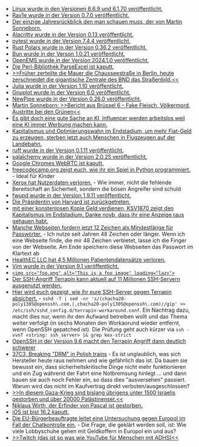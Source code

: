 * [Linux wurde in den Versionen 6.6.9 und 6.1.70 veröffentlicht.](https://lwn.net/Articles/956524/)
* [Rav1e wurde in der Version 0.7.0 veröffentlicht.](https://www.phoronix.com/news/Rav11-0.7)
* [Der einzige Jahresrückblick den man schauen muss, der von Martin Sonneborn.](https://martinsonneborn.de/jahresrueckblick-der-herzen/)
* [Alacritty wurde in der Version 0.13 veröffentlicht.](https://github.com/alacritty/alacritty/releases/tag/v0.13.0)
* [pytest wurde in der Version 7.4.4 veröffentlicht.](https://github.com/pytest-dev/pytest/releases/tag/7.4.4)
* [Rust Polars wurde in der Version 0.36.2 veröffentlicht.](https://github.com/pola-rs/polars/releases/tag/rs-0.36.2)
* [Bun wurde in der Verson 1.0.21 veröffentlicht.](https://github.com/oven-sh/bun/releases/tag/bun-v1.0.21)
* [OpenEMS wurde in der Version 2024.1.0 veröffentlicht.](https://github.com/OpenEMS/openems/releases/tag/2024.1.0)
* [Die Perl-Bibliothek ParseExcel ist kaputt.](https://www.linux-magazin.de/blogs/parseexcel-bibliothek-entfernter-angreifer-kann-befehle-ausfuehren/)
* [>>Früher zerteilte die Mauer die Chausseestraße in Berlin, heute zerschneidet die gigantische Zentrale des BND das Straßenbild.<<](https://netzpolitik.org/2024/bnd-eine-festung-in-berlin/)
* [Julia wurde in der Version 1.10 veröffentlicht.](https://lwn.net/Articles/956456/)
* [Gnuplot wurde in der Version 6.0 veröffentlicht.](https://lwn.net/Articles/956454/)
* [NewPipe wurde in der Version 0.26.0 veröffentlicht.](https://newpipe.net/blog/pinned/release/newpipe-0.26.0+.1/)
* [Martin Sonneborn: >>Bericht aus Brüssel 6 – Fake Fleisch, Völkermord, Austritte bei den Grünen<<](https://martinsonneborn.de/bericht-aus-bruessel-6-fake-fleisch-voelkermord-austritte-bei-den-gruenen/#)
* [Es gibt doch eine gute Sache an KI, Influencer werden arbeitslos weil eine KI immer Werbung machen kann.](http://blog.fefe.de/?ts=9b6a8fa6)
* [Kapitalismus und Optimierungswahn im Endstadium, um mehr Fiat-Geld zu erzeugen, sterben jetzt auch Menschen in Flugzeugen auf der Landebahn.](http://blog.fefe.de/?ts=9b6ac28b)
* [ruff wurde in der Version 0.1.11 veröffentlicht.](https://github.com/astral-sh/ruff/releases/tag/v0.1.11)
* [sqlalchemy wurde in der Version 2.0.25 veröffentlicht.](https://github.com/sqlalchemy/sqlalchemy/releases/tag/rel_2_0_25)
* [Google Chromes WebRTC ist kaputt.](https://www.linux-magazin.de/blogs/google-chrome-fehler-in-webrtc/)
* [freecodecamp.org zeigt euch, wie ihr ein Spiel in Python programmiert.](https://www.freecodecamp.org/news/pygame-tutorial-alien-abduction-game/) - Ideal für Kinder
* [Xerox hat Nutzerdaten verloren.](https://www.bleepingcomputer.com/news/security/xerox-says-subsidiary-xbs-us-breached-after-ransomware-gang-leaks-data/) - Wie immer, nicht die fehlende Bereitschaft an Sicherheit, sondern die bösen Angreifer sind schuld
* [fwupd wurde in der Version 1.9.11 veröffentlicht.](https://github.com/fwupd/fwupd/releases/tag/1.9.11)
* [Die Präsidentin von Harvard ist zurückgetreten.](http://blog.fefe.de/?ts=9b68d2c1)
* [mit einer konstenlosen Kopie Geld verdienen, KSV1870 zeigt den Kapitalismus im Endstadium. Danke noyb, dass ihr eine Anzeige raus gehauen habt.](https://noyb.eu/de/creditors-protection-association-earns-millions-actually-cost-free-gdpr-rights)
* [Manche Webseiten fordern jetzt 12 Zeichen als Mindestlänge für Passwörter.](https://www.bleepingcomputer.com/news/security/lastpass-now-requires-12-character-master-passwords-for-better-security/) - Ich nutze seit Jahren 48 Zeichen oder länger. Wenn ich eine Webseite finde, die mir 48 Zeichen verbietet, lasse ich die Finger von der Webseite. Am Ende speichern diese Webseiten das Passwort im Klartext ab
* [HealthEC LLC hat 4,5 Millionen Patientendatensätze verloren.](https://www.bleepingcomputer.com/news/security/data-breach-at-healthcare-tech-firm-impacts-45-million-patients/)
* [Vim wurde in der Version 9.1 veröffentlicht.](https://www.phoronix.com/news/Vim-9.1-Released)
* [`<img src="foo.png" alt="This is a foo image" loading="lazy">`](https://www.freecodecamp.org/news/how-lazy-loading-works-in-web-development/)
* [Der SSH-Angriff Terrapin kann aktuell auf 11 Millionen SSH-Servern ausgenutzt werden.](https://www.bleepingcomputer.com/news/security/nearly-11-million-ssh-servers-vulnerable-to-new-terrapin-attacks/)
* [Hier wird euch gezeigt, wie ihr eure SSH-Server gegen Terrapin absichert.](https://staex.io/blog/terrapin-attack-on-ssh-what-do-you-need-to-know) - `sshd -T | sed -nr 's/(chacha20-poly1305@openssh\.com,|,chacha20-poly1305@openssh\.com)//gip' >> /etc/ssh/sshd_config.d/terrapin-workaround.conf`. Ein Nachtrag dazu, macht dies nur, wenn ihr den Aufwand betreiben wollt und das Thema weiter verfolgt (in sechs Monaten den Workaorund wieder entfernt, wenn OpenSSH gepatched ist). Die Prüfung geht auch kürzer via `ssh -vvnT <string: ssh_server> |& grep kex-strict`
* [OpenSSH in der Version 9.6 macht den Terrapin Angriff dann deutlich schwerer](https://www.openssh.com/txt/release-9.6)
* [37C3, Breaking "DRM" in Polish trains](https://media.ccc.de/v/37c3-12142-breaking_drm_in_polish_trains#l=eng&t=2340) - Es ist unglaublich, was sich Hersteller heute raus nehmen und wie gefährlich das ist. Da bauen sie bewusst ein, dass sicherheitskritische Dinge nicht mehr funktionieren und ein Zug während der Fahrt eine Notbremsung hinlegt ... und dann bauen sie auch noch Fehler ein, so dass dies "ausversehen" passiert. Warum wird das nicht im Kaufvertrag direkt verboten/ausgeschlossen?
* [>>In diesem Gaza-Krieg sind bislang übrigens unter 1500 Israelis gestorben und über 20000 Palästinenser.<<](http://blog.fefe.de/?ts=9b69a4bb)
* [Niklaus Wirth, der Erfinder von Pascal ist gestorben.](http://blog.fefe.de/?ts=9b69a7ca)
* [iOS ist bist 16.2 kaputt.](https://www.schneier.com/blog/archives/2024/01/new-iphone-exploit-uses-four-zero-days.html)
* [Die EU-Bürgerbeauftragte leitet eine Untersuchung gegen Europol im Fall der Chatkontrolle ein.](https://www.patrick-breyer.de/chatkontrolle-eu-buergerbeauftragte-leitet-untersuchung-gegen-europol-ein/) - Die Frage, die geklärt werden soll, ist: Wie viele Lobbyschuhe gehen mit Geldkoffern in Europol ein und aus?
* [>>Twitch (das ist so was wie You­Tube für Men­schen mit ADHS)<<](https://tuxproject.de/blog/2024/01/ohne-hose-gegen-twitch/)
